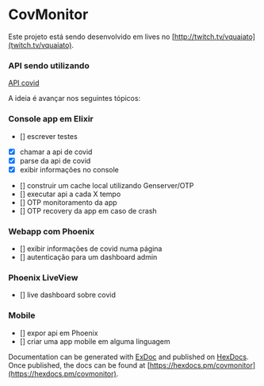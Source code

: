 # CovMonitor

Este projeto está sendo desenvolvido em lives no [http://twitch.tv/vquaiato](twitch.tv/vquaiato).

### API sendo utilizando
[API covid](https://documenter.getpostman.com/view/10808728/SzS8rjbc?version=latest#4b88f773-be9b-484f-b521-bb58dda0315c)

A ideia é avançar nos seguintes tópicos:

### Console app em Elixir
- [] escrever testes
- [x] chamar a api de covid
- [x] parse da api de covid
- [x] exibir informações no console
- [] construir um cache local utilizando Genserver/OTP
- [] executar api a cada X tempo
- [] OTP monitoramento da app
- [] OTP recovery da app em caso de crash

### Webapp com Phoenix
- [] exibir informações de covid numa página
- [] autenticação para um dashboard admin

### Phoenix LiveView
- [] live dashboard sobre covid

### Mobile
- [] expor api em Phoenix
- [] criar uma app mobile em alguma linguagem

Documentation can be generated with [ExDoc](https://github.com/elixir-lang/ex_doc)
and published on [HexDocs](https://hexdocs.pm). Once published, the docs can
be found at [https://hexdocs.pm/covmonitor](https://hexdocs.pm/covmonitor).

